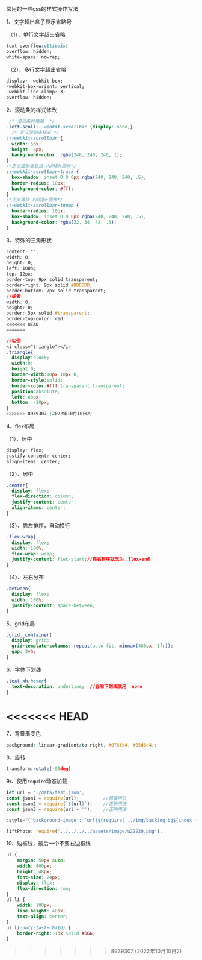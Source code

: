 常用的一些css的样式操作写法

1、文字超出盒子显示省略号

​	（1）、单行文字超出省略

```css
text-overflow:ellipsis;
overflow: hidden;
white-space: nowrap;
```

​	（2）、多行文字超出省略

```css
display: -webkit-box;
-webkit-box-orient: vertical;
-webkit-line-clamp: 3;
overflow: hidden;
```

2、滚动条的样式修改

```css
 /* 滚动条的隐藏  */
.left-scoll::-webkit-scrollbar {display: none;}
  /* 定义滚动条样式 */
::-webkit-scrollbar {
  width: 6px;
  height: 6px;
  background-color: rgba(240, 240, 240, 1);
}
/*定义滚动条轨道 内阴影+圆角*/
::-webkit-scrollbar-track {
  box-shadow: inset 0 0 0px rgba(240, 240, 240, .5);
  border-radius: 10px;
  background-color: #fff;
}
/*定义滑块 内阴影+圆角*/
::-webkit-scrollbar-thumb {
  border-radius: 10px;
  box-shadow: inset 0 0 0px rgba(240, 240, 240, .5);
  background-color: rgba(32, 34, 42, .5);
}
```

3、特殊的三角形状

```css
content: "";
width: 0;
height: 0;
left: 100%;
top: 12px;
border-top: 9px solid transparent;
border-right: 9px solid #DDDDDD;
border-bottom: 7px solid transparent;
//或者
width: 0;
height: 0;
border: 5px solid #transparent;
border-top-color: red;
<<<<<<< HEAD
=======

//实例
<i class="triangle"></i>
.triangle{
  display:block; 
  width:0; 
  height:0; 
  border-width:10px 10px 0; 
  border-style:solid; 
  border-color:#fff transparent transparent;
  position:absolute; 
  left: 83px;
  bottom: -10px;
}
>>>>>>> 8939307 (2022年10月10日2)
```

4、flex布局

（1）、居中

```css
display: flex;
justify-content: center;
align-items: center;
```

（2）、居中

```css
.center{
  display: flex;
  flex-direction: column;
  justify-content: center;
  align-items: center;
}
```

（3）、靠左排序，自动换行

```css
.flex-wrap{
  display: flex;
  width: 100%;
  flex-wrap: wrap;
  justify-content: flex-start;//靠右排序就改为：flex-end
}
```

（4）、左右分布

```css
.between{
  display: flex;
  width: 100%;
  justify-content: space-between;
}
```

5、grid布局

```css
.grid__container{
  display: grid;
  grid-template-columns: repeat(auto-fit, minmax(400px, 1fr));
  gap: 2vh;
}
```

6、字体下划线

```css
.text-xh:hover{
  text-decoration: underline;  //去除下划线就用  none
}
```

<<<<<<< HEAD
=======
7、背景渐变色

```css
background: linear-gradient(to right, #076fb4, #05d6d4);
```

8、旋转

```js
transform:rotate(-90deg)
```

9\、使用`require`动态加载

```js
let url = './data/test.json';
const json1 = require(url);			//错误用法
const json2 = require(`${url}`);	//正确用法
const json3 = require(url + '');	//正确用法

:style="{'background-image': `url(${require(`../img/backlog_bg${index + 1}.png`)})`}"

liftPhoto: require('../../../../assets/image/u22230.png'),
```

10、边框线，最后一个不要右边框线

```css
ul {
    margin: 50px auto;
    width: 400px;
    height: 48px;
    font-size: 24px;
    display: flex;
    flex-direction: row;
}
ul li {
    width: 100px;
    line-height: 48px;
    text-align: center;   
}
ul li:not(:last-child) {
    border-right: 1px solid #666;
}
```

>>>>>>> 8939307 (2022年10月10日2)
